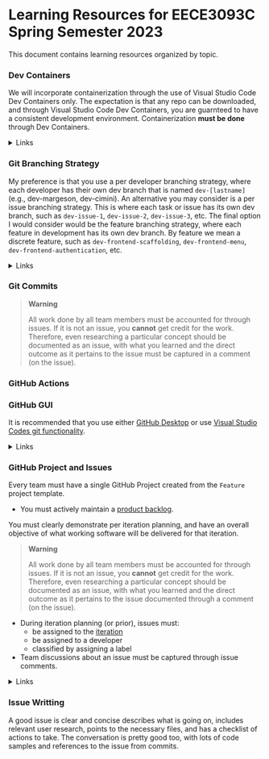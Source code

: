 # Learning Resources for EECE3093C Spring Semester 2023

This document contains learning resources organized by topic.

### Dev Containers

We will incorporate containerization through the use of Visual Studio Code Dev Containers only.  The expectation is that any repo can be downloaded, and through Visual Studio Code Dev Containers, you are guarnteed to have a consistent development environment.  Containerization **must be done** through Dev Containers.

<details>
  <summary>Links</summary>
  
  - [Dev Containers tutorial](https://code.visualstudio.com/docs/devcontainers/tutorial)
  - [Developing Inside a Container](https://code.visualstudio.com/docs/devcontainers/containers)
</details>

### Git Branching Strategy

My preference is that you use a per developer branching strategy, where each developer has their own dev branch that is named `dev-[lastname]` (e.g., dev-margeson, dev-cimini).  An alternative you may consider is a per issue branching strategy.  This is where each task or issue has its own dev branch, such as `dev-issue-1`, `dev-issue-2`, `dev-issue-3`, etc.  The final option I would consider would be the feature branching strategy, where each feature in development has its own dev branch.  By feature we mean a discrete feature, such as `dev-frontend-scaffolding`, `dev-frontend-menu`, `dev-frontend-authentication`, etc. 


<details>
  <summary>Links</summary>
  
  - [Git Feature Branch Workflow](https://www.atlassian.com/git/tutorials/comparing-workflows/feature-branch-workflow)
  - [Branching Strategies](https://github.com/EECE3093C/supplementary_materials/blob/main/branching_strategies.md)
</details>


### Git Commits

> **Warning**
> 
> All work done by all team members must be accounted for through issues.  If it is not an issue, you **cannot** get credit for the work.  Therefore, even researching a particular concept should be documented as an issue, with what you learned and the direct outcome as it pertains to the issue must be captured in a comment (on the issue).
> 




### GitHub Actions


### GitHub GUI

It is recommended that you use either [GitHub Desktop](https://desktop.github.com) or use [Visual Studio Codes git functionality](https://code.visualstudio.com/docs/sourcecontrol/intro-to-git).

<details>
  <summary>Links</summary>
  
  - [Getting started with GitHub Desktop](https://docs.github.com/en/desktop/installing-and-configuring-github-desktop/overview/getting-started-with-github-desktop)
  - [Intro to git for Visual Studio Code](https://code.visualstudio.com/docs/sourcecontrol/intro-to-git)
</details>


### GitHub Project and Issues

Every team must have a single GitHub Project created from the `Feature` project template.  

- You must actively maintain a [product backlog](https://www.atlassian.com/agile/scrum/backlogs).

You must clearly demonstrate per iteration planning, and have an overall objective of what working software will be delivered for that iteration.

> **Warning**
> 
> All work done by all team members must be accounted for through issues.  If it is not an issue, you **cannot** get credit for the work.  Therefore, even researching a particular concept should be documented as an issue, with what you learned and the direct outcome as it pertains to the issue documented through a comment (on the issue).
> 

- During iteration planning (or prior), issues must:
  - be assigned to the [iteration](https://docs.github.com/en/issues/planning-and-tracking-with-projects/understanding-fields/about-iteration-fields)
  - be assigned to a developer
  - classified by assigning a label
- Team discussions about an issue must be captured through issue comments.


<details>
  <summary>Links</summary>
  
  - [Quickstart for Projects](https://docs.github.com/en/issues/planning-and-tracking-with-projects/learning-about-projects/quickstart-for-projects)
  - [Quickstart for Issues](https://docs.github.com/en/issues/tracking-your-work-with-issues/quickstart)
  - [The product backlog: your ultimate to-do list](https://www.atlassian.com/agile/scrum/backlogs)
  - [Creating an Issue](https://docs.github.com/en/issues/tracking-your-work-with-issues/creating-an-issue)
  - [Iteration field](https://docs.github.com/en/issues/planning-and-tracking-with-projects/understanding-fields/about-iteration-fields)
  - [Managing labels](https://docs.github.com/en/issues/using-labels-and-milestones-to-track-work/managing-labels)
</details>



### Issue Writting

A good issue is clear and concise describes what is going on, includes relevant user research, points to the necessary files, and has a checklist of actions to take. The conversation is pretty good too, with lots of code samples and references to the issue from commits.






